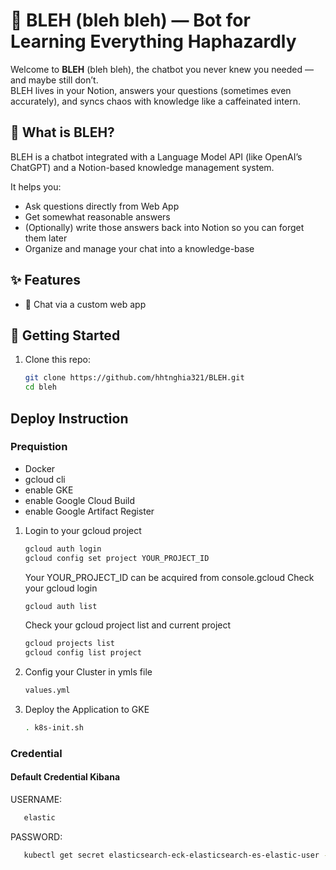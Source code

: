# 🤖 BLEH (bleh bleh) — Bot for Learning Everything Haphazardly

Welcome to **BLEH** (bleh bleh), the chatbot you never knew you needed — and maybe still don’t.  
BLEH lives in your Notion, answers your questions (sometimes even accurately), and syncs chaos with knowledge like a caffeinated intern.

## 🧠 What is BLEH?

BLEH is a chatbot integrated with a Language Model API (like OpenAI’s ChatGPT) and a Notion-based knowledge management system.

It helps you:

- Ask questions directly from Web App
- Get somewhat reasonable answers
- (Optionally) write those answers back into Notion so you can forget them later
- Organize and manage your chat into a knowledge-base

## ✨ Features

- 💬 Chat via a custom web app

## 🚀 Getting Started

1. Clone this repo:
   ```bash
   git clone https://github.com/hhtnghia321/BLEH.git
   cd bleh
   ```

## Deploy Instruction

### Prequistion

- Docker
- gcloud cli
- enable GKE
- enable Google Cloud Build
- enable Google Artifact Register

1. Login to your gcloud project
   ```bash
   gcloud auth login
   gcloud config set project YOUR_PROJECT_ID
   ```
   Your YOUR_PROJECT_ID can be acquired from console.gcloud
   Check your gcloud login
   ```bash
   gcloud auth list
   ```
   Check your gcloud project list and current project
   ```bash
   gcloud projects list
   gcloud config list project
   ```
2. Config your Cluster in ymls file
   ```bash
   values.yml
   ```
3. Deploy the Application to GKE
   ```bash
   . k8s-init.sh
   ```

### Credential

#### Default Credential Kibana

USERNAME:

```bash
   elastic
```

PASSWORD:

```bash
   kubectl get secret elasticsearch-eck-elasticsearch-es-elastic-user -n bleh-dev -o go-template='{{.data.elastic | base64decode}}'
```
